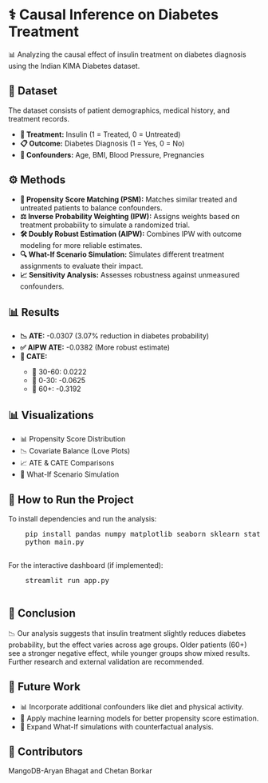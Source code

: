 <!DOCTYPE html>
<html>
<head>

</head>
<body>
    <h1>⚕️ Causal Inference on Diabetes Treatment</h1>
    <p>📊 Analyzing the causal effect of insulin treatment on diabetes diagnosis using the Indian KIMA Diabetes dataset.</p>
    
   <h2>📂 Dataset</h2>
    <p>The dataset consists of patient demographics, medical history, and treatment records.</p>
    <ul>
        <li><strong>💉 Treatment:</strong> Insulin (1 = Treated, 0 = Untreated)</li>
        <li><strong>📋 Outcome:</strong> Diabetes Diagnosis (1 = Yes, 0 = No)</li>
        <li><strong>📌 Confounders:</strong> Age, BMI, Blood Pressure, Pregnancies</li>
    </ul>
    
 <h2>⚙️ Methods</h2>
    <ul>
        <li><strong>🔗 Propensity Score Matching (PSM):</strong> Matches similar treated and untreated patients to balance confounders.</li>
        <li><strong>⚖️ Inverse Probability Weighting (IPW):</strong> Assigns weights based on treatment probability to simulate a randomized trial.</li>
        <li><strong>🛠️ Doubly Robust Estimation (AIPW):</strong> Combines IPW with outcome modeling for more reliable estimates.</li>
        <li><strong>🔍 What-If Scenario Simulation:</strong> Simulates different treatment assignments to evaluate their impact.</li>
        <li><strong>📈 Sensitivity Analysis:</strong> Assesses robustness against unmeasured confounders.</li>
    </ul>
    
 <h2>📊 Results</h2>
    <ul>
        <li><strong>📉 ATE:</strong> -0.0307 (3.07% reduction in diabetes probability)</li>
        <li><strong>✅ AIPW ATE:</strong> -0.0382 (More robust estimate)</li>
        <li><strong>📌 CATE:</strong></li>
        <ul>
            <li>👥 30-60: 0.0222</li>
            <li>🧒 0-30: -0.0625</li>
            <li>👴 60+: -0.3192</li>
        </ul>
    </ul>
    
 <h2>📊 Visualizations</h2>
    <ul>
        <li>📊 Propensity Score Distribution</li>
        <li>📉 Covariate Balance (Love Plots)</li>
        <li>📈 ATE & CATE Comparisons</li>
        <li>🔄 What-If Scenario Simulation</li>
    </ul>
    
 <h2>🚀 How to Run the Project</h2>
    <p>To install dependencies and run the analysis:</p>
    <pre>
    pip install pandas numpy matplotlib seaborn sklearn statsmodels dowhy
    python main.py
    </pre>
    <p>For the interactive dashboard (if implemented):</p>
    <pre>
    streamlit run app.py
    </pre>
    
 <h2>📌 Conclusion</h2>
    <p>📉 Our analysis suggests that insulin treatment slightly reduces diabetes probability, but the effect varies across age groups. Older patients (60+) see a stronger negative effect, while younger groups show mixed results. Further research and external validation are recommended.</p>
    
 <h2>🔮 Future Work</h2>
    <ul>
        <li>📊 Incorporate additional confounders like diet and physical activity.</li>
        <li>🤖 Apply machine learning models for better propensity score estimation.</li>
        <li>🔄 Expand What-If simulations with counterfactual analysis.</li>
    </ul>
    
   <h2>👥 Contributors</h2>
    <p>MangoDB-Aryan Bhagat and Chetan Borkar</p>
</body>
</html>

